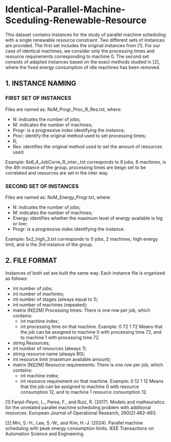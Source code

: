 # Identical-Parallel-Machine-Sceduling-Renewable-Resource

This dataset contains instances for the study of parallel machine scheduling with a single renewable resource constraint. Two different sets of instances are provided. The first set includes the original instances from [1]. For our case of identical machines, we consider only the processing times and resource requirements corresponding to machine 0. The second set consists of adapted instances based on the exact methods studied in [2], where the fixed energy consumption of idle machines has been removed.

## 1. INSTANCE NAMING

### FIRST SET OF INSTANCES
Files are named as: NxM_Progr_Proc_R_Res.txt, where:
- N: indicates the number of jobs;
- M: indicates the number of machines;
- Progr: is a progressive index identifying the instance;
- Proc: identify the original method used to set processing times;
- R;
- Res: identifies the original method used to set the amount of resources used. 

Example: 8x6_4_JobCorre_R_inter_.txt corresponds to 8 jobs, 6 machines, is the 4th instance of the group, processing times are beign set to be correlated and resources are set in the inter way.

### SECOND SET OF INSTANCES
Files are named as: NxM_Energy_Progr.txt, where:
- N: indicates the number of jobs;
- M: indicates the number of machines;
- Energy: identifies whether the maximum level of energy available is hig or low; 
- Progr: is a progressive index identifying the instance.
  
Example: 5x2_high_3.txt corresponds to 5 jobs, 2 machines, high energy limit, and is the 3rd instance of the group.



## 2. FILE FORMAT
Instances of both set are built the same way. Each instance file is organized as follows:
- int number of jobs;
- int number of machines;
- int number of stages (always equal to 1);
- int number of machines (repeated);
- matrix [N][2M] Processing times: There is one row per job, which contains:
  - int machine index;
  - int processing time on that machine.
  Example:
  0 72 1 72
  Means that the job can be assigned to machine 0 with processing time 72, and to machine 1 with processing time 72.
- string Resources;
- int number of resources (always 1);
- string resource name (always R0);
- int resource limit (maximum available amount);
- matrix [N][2M] Resource requirements: There is one row per job, which contains:
  - int machine index;
  - int resource requirement on that machine.
  Example:
  0 12 1 12
  Means that the job can be assigned to machine 0 with resource consumption 12, and to machine 1 resource consumption 12.



[1] Fanjul-Peyro, L., Perea, F., and Ruiz, R. (2017). Models and matheuristics for the unrelated parallel
machine scheduling problem with additional resources. European Journal of Operational Research,
260(2):482–493.

[2] Min, S.-H., Lee, S.-W., and Kim, H.-J. (2024). Parallel machine scheduling with peak energy consumption
limits. IEEE Transactions on Automation Science and Engineering.
